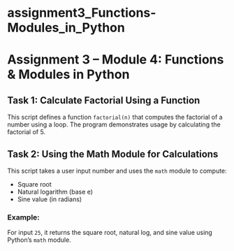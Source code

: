 # assignment3_Functions-Modules_in_Python

# Assignment 3 – Module 4: Functions & Modules in Python

## Task 1: Calculate Factorial Using a Function
This script defines a function `factorial(n)` that computes the factorial of a number using a loop. The program demonstrates usage by calculating the factorial of 5.

## Task 2: Using the Math Module for Calculations
This script takes a user input number and uses the `math` module to compute:
- Square root
- Natural logarithm (base e)
- Sine value (in radians)

### Example:
For input `25`, it returns the square root, natural log, and sine value using Python’s `math` module.
